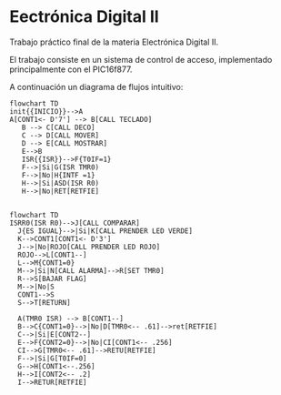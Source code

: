 # Eectrónica Digital II
Trabajo práctico final de la materia Electrónica Digital II.

El trabajo consiste en un sistema de control de acceso, implementado principalmente con el PIC16f877.

A continuación un diagrama de flujos intuitivo:


 ```mermaid
flowchart TD
init{{INICIO}}-->A
A[CONT1<- D'7'] --> B[CALL TECLADO]
    B --> C[CALL DECO]
    C --> D[CALL MOVER]
    D --> E[CALL MOSTRAR]
    E-->B
    ISR{{ISR}}-->F{T0IF=1}
    F-->|Si|G(ISR TMR0)
    F-->|No|H{INTF =1}
    H-->|Si|ASD(ISR R0)
    H-->|No|RET[RETFIE]
    
 ```
 
  ```mermaid
  flowchart TD
 ISRR0(ISR R0)-->J[CALL COMPARAR]
    J{ES IGUAL}-->|Si|K[CALL PRENDER LED VERDE]
    K-->CONT1[CONT1<- D'3']
    J-->|No|ROJO[CALL PRENDER LED ROJO]
    ROJO-->L[CONT1--]
    L-->M{CONT1=0}
    M-->|Si|N[CALL ALARMA]-->R[SET TMR0]
    R-->S[BAJAR FLAG]
    M-->|No|S
    CONT1-->S
    S-->T[RETURN]
    
    A(TMR0 ISR) --> B[CONT1--]
    B-->C{CONT1=0}-->|No|D[TMR0<-- .61]-->ret[RETFIE]
    C-->|Si|E[CONT2--]
    E-->F{CONT2=0}-->|No|CI[CONT1<-- .256]
    CI-->G[TMR0<-- .61]-->RETU[RETFIE]
    F-->|Si|G[T0IF=0]
    G-->H[CONT1<--.256]
    H-->I[CONT2<-- .2]
    I-->RETUR[RETFIE]
   
  ```

